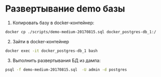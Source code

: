 # Развертывание demo базы
1. Копировать базу в docker-контейнер:
```bash
docker cp ./scripts/demo-medium-20170815.sql docker_postgres-db_1:/
```
2. Зайти в docker-контейнер
```bash
docker exec -it docker_postgres-db_1 bash
```
3. Выполнить развертывания БД из дампа:
```bash
psql -f demo-medium-20170815.sql  -U admin -d postgres
```